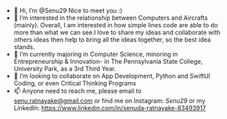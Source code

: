 - 👋 Hi, I’m @Senu29 Nice to meet you :)
- 👀 I’m interested in the relationship between Computers and Aircrafts (mainly). Overall, I am interested in how simple lines code are able to do more than what we can see.I love to share my ideas and collaborate with others ideas then help to bring all the ideas together, so the best idea stands. 
- 🌱 I’m currently majoring in Computer Science, minoring in Entrepreneurship & Innovation- in The Pennsylvania State College, University Park, as a 3rd Third Year.
- 💞️ I’m looking to collaborate on App Development, Python and SwiftUI Coding, or even Critical Thinking Programs 
- 📫 Anyone need to reach me, please email to senu.ratnayake@gmail.com or find me on Instagram: _Senu29_ or my LinkedIn: https://www.linkedin.com/in/senuda-ratnayake-83493917

<!---
Senu29/Senu29 is a ✨ special ✨ repository because its `README.md` (this file) appears on your GitHub profile.
You can click the Preview link to take a look at your changes.
--->
